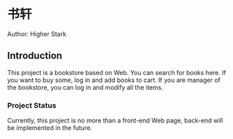 书轩
====
Author: Higher Stark

## Introduction

This project is a bookstore based on Web. You can search for books here. If you want to buy some, log in and add books to cart.
If you are manager of the bookstore, you can log in and modify all the items.

### Project Status

Currently, this project is no more than a front-end Web page, back-end will be implemented in the future.
